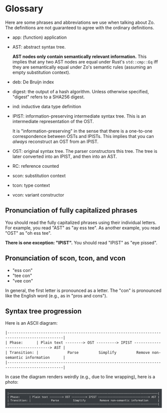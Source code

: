 # Glossary

Here are some phrases and abbreviations
we use when talking about Zo.
The definitions are not guaranteed to agree
with the ordinary definitions.

- app: (function) application
- AST: abstract syntax tree.

  **AST nodes only contain semantically relevant information.**
  This implies that any two AST nodes are equal
  under Rust's `std::cmp::Eq` iff
  they are semantically equal under Zo's semantic rules
  (assuming an empty substitution context).

- deb: De Bruijn index
- digest: the output of a hash algorithm.
  Unless otherwise specified, "digest" refers to
  a SHA256 digest.
- ind: inductive data type definition
- IPIST: information-preserving intermediate syntax tree.
  This is an intermediate representation of the OST.

  It is "information-preserving" in the sense that
  there is a one-to-one correspondence between OSTs and IPISTs.
  This implies that you can _always_
  reconstruct an OST from an IPIST.

- OST: original syntax tree.
  The parser constructors this tree.
  The tree is later converted into an IPIST,
  and then into an AST.
- RC: reference counted
- scon: substitution context
- tcon: type context
- vcon: variant constructor

## Pronunciation of fully capitalized phrases

You should read the fully capitalized phrases using their individual letters.
For example, you read "AST" as "ay ess tee".
As another example, you read "OST" as "oh ess tee".

**There is one exception: "IPIST".**
You should read "IPIST" as "eye pissed".

## Pronunciation of scon, tcon, and vcon

- "ess con"
- "tee con"
- "vee con"

In general, the first letter is pronounced as a letter.
The "con" is pronounced like the English word (e.g., as in "pros and cons").

## Syntax tree progression

Here is an ASCII diagram:

```plaintext
|-----------------------------------------------------------------------------------------------|
| Phase:      | Plain text --------> OST ---------> IPIST --------------------------------> AST |
| Transition: |             Parse         Simplify         Remove non-semantic information      |
|-----------------------------------------------------------------------------------------------|
```

In case the diagram renders weirdly (e.g., due to line wrapping),
here is a photo:

![syntax tree diagram](./syntax_tree_progression_diagram.png)
